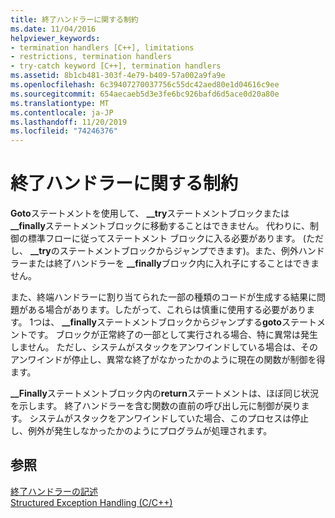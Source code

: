 ```yaml
---
title: 終了ハンドラーに関する制約
ms.date: 11/04/2016
helpviewer_keywords:
- termination handlers [C++], limitations
- restrictions, termination handlers
- try-catch keyword [C++], termination handlers
ms.assetid: 8b1cb481-303f-4e79-b409-57a002a9fa9e
ms.openlocfilehash: 6c39407270037756c55dc42aed80e1d04616c9ee
ms.sourcegitcommit: 654aecaeb5d3e3fe6bc926bafd6d5ace0d20a80e
ms.translationtype: MT
ms.contentlocale: ja-JP
ms.lasthandoff: 11/20/2019
ms.locfileid: "74246376"
---
```

# <a name="restrictions-on-termination-handlers"></a>終了ハンドラーに関する制約

**Goto**ステートメントを使用して、 **__try**ステートメントブロックまたは **__finally**ステートメントブロックに移動することはできません。 代わりに、制御の標準フローに従ってステートメント ブロックに入る必要があります。 (ただし、 **__try**のステートメントブロックからジャンプできます)。また、例外ハンドラーまたは終了ハンドラーを **__finally**ブロック内に入れ子にすることはできません。

また、終端ハンドラーに割り当てられた一部の種類のコードが生成する結果に問題がある場合があります。したがって、これらは慎重に使用する必要があります。 1つは、 **__finally**ステートメントブロックからジャンプする**goto**ステートメントです。 ブロックが正常終了の一部として実行される場合、特に異常は発生しません。 ただし、システムがスタックをアンワインドしている場合は、そのアンワインドが停止し、異常な終了がなかったかのように現在の関数が制御を得ます。

**__Finally**ステートメントブロック内の**return**ステートメントは、ほぼ同じ状況を示します。 終了ハンドラーを含む関数の直前の呼び出し元に制御が戻ります。 システムがスタックをアンワインドしていた場合、このプロセスは停止し、例外が発生しなかったかのようにプログラムが処理されます。

## <a name="see-also"></a>参照

[終了ハンドラーの記述](../cpp/writing-a-termination-handler.md)<br/>
[Structured Exception Handling (C/C++)](../cpp/structured-exception-handling-c-cpp.md)